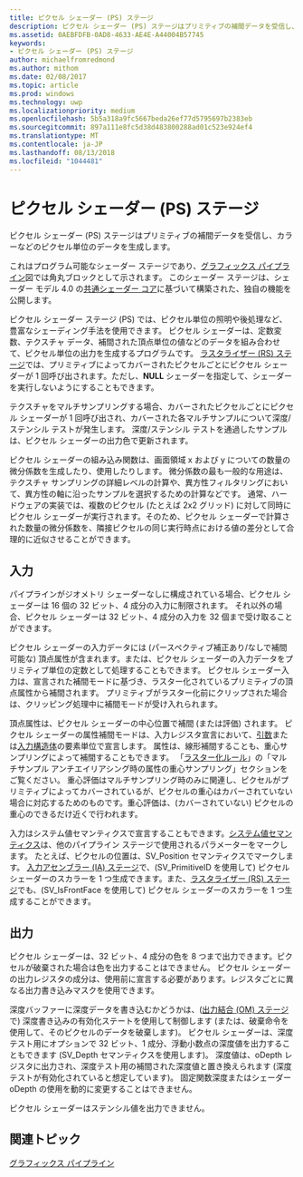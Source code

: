 ```yaml
---
title: ピクセル シェーダー (PS) ステージ
description: ピクセル シェーダー (PS) ステージはプリミティブの補間データを受信し、カラーなどのピクセル単位のデータを生成します。
ms.assetid: 0AEBFDFB-0AD8-4633-AE4E-A44004B57745
keywords:
- ピクセル シェーダー (PS) ステージ
author: michaelfromredmond
ms.author: mithom
ms.date: 02/08/2017
ms.topic: article
ms.prod: windows
ms.technology: uwp
ms.localizationpriority: medium
ms.openlocfilehash: 5b5a318a9fc5667beda26ef77d5795697b2383eb
ms.sourcegitcommit: 897a111e8fc5d38d483800288ad01c523e924ef4
ms.translationtype: MT
ms.contentlocale: ja-JP
ms.lasthandoff: 08/13/2018
ms.locfileid: "1044481"
---
```

# <a name="pixel-shader-ps-stage"></a>ピクセル シェーダー (PS) ステージ


ピクセル シェーダー (PS) ステージはプリミティブの補間データを受信し、カラーなどのピクセル単位のデータを生成します。

これはプログラム可能なシェーダー ステージであり、[グラフィックス パイプライン](graphics-pipeline.md)図では角丸ブロックとして示されます。 このシェーダー ステージは、シェーダー モデル 4.0 の[共通シェーダー コア](https://msdn.microsoft.com/library/windows/desktop/bb509580)に基づいて構築された、独自の機能を公開します。

ピクセル シェーダー ステージ (PS) では、ピクセル単位の照明や後処理など、豊富なシェーディング手法を使用できます。 ピクセル シェーダーは、定数変数、テクスチャ データ、補間された頂点単位の値などのデータを組み合わせて、ピクセル単位の出力を生成するプログラムです。 [ラスタライザー (RS) ステージ](rasterizer-stage--rs-.md)では、プリミティブによってカバーされたピクセルごとにピクセル シェーダーが 1 回呼び出されます。ただし、**NULL** シェーダーを指定して、シェーダーを実行しないようにすることもできます。

テクスチャをマルチサンプリングする場合、カバーされたピクセルごとにピクセル シェーダーが 1 回呼び出され、カバーされた各マルチサンプルについて深度/ステンシル テストが発生します。 深度/ステンシル テストを通過したサンプルは、ピクセル シェーダーの出力色で更新されます。

ピクセル シェーダーの組み込み関数は、画面領域 x および y についての数量の微分係数を生成したり、使用したりします。 微分係数の最も一般的な用途は、テクスチャ サンプリングの詳細レベルの計算や、異方性フィルタリングにおいて、異方性の軸に沿ったサンプルを選択するための計算などです。 通常、ハードウェアの実装では、複数のピクセル (たとえば 2x2 グリッド) に対して同時にピクセル シェーダーが実行されます。そのため、ピクセル シェーダーで計算された数量の微分係数を、隣接ピクセルの同じ実行時点における値の差分として合理的に近似させることができます。

## <a name="span-idinputsspanspan-idinputsspanspan-idinputsspaninputs"></a><span id="Inputs"></span><span id="inputs"></span><span id="INPUTS"></span>入力


パイプラインがジオメトリ シェーダーなしに構成されている場合、ピクセル シェーダーは 16 個の 32 ビット、4 成分の入力に制限されます。 それ以外の場合、ピクセル シェーダーは 32 ビット、4 成分の入力を 32 個まで受け取ることができます。

ピクセル シェーダーの入力データには (パースペクティブ補正あり/なしで補間可能な) 頂点属性が含まれます。または、ピクセル シェーダーの入力データをプリミティブ単位の定数として処理することもできます。 ピクセル シェーダー入力は、宣言された補間モードに基づき、ラスター化されているプリミティブの頂点属性から補間されます。 プリミティブがラスター化前にクリップされた場合は、クリッピング処理中に補間モードが受け入れられます。

頂点属性は、ピクセル シェーダーの中心位置で補間 (または評価) されます。 ピクセル シェーダーの属性補間モードは、入力レジスタ宣言において、[引数](https://msdn.microsoft.com/library/windows/desktop/bb509606)または[入力構造体](https://msdn.microsoft.com/library/windows/desktop/bb509668)の要素単位で宣言します。 属性は、線形補間することも、重心サンプリングによって補間することもできます。 「[ラスター化ルール](rasterization-rules.md)」の「マルチサンプル アンチエイリアシング時の属性の重心サンプリング」セクションをご覧ください。 重心評価はマルチサンプリング時のみに関連し、ピクセルがプリミティブによってカバーされているが、ピクセルの重心はカバーされていない場合に対応するためのものです。重心評価は、(カバーされていない) ピクセルの重心のできるだけ近くで行われます。

入力はシステム値セマンティクスで宣言することもできます。[システム値セマンティクス](https://msdn.microsoft.com/library/windows/desktop/bb509647)は、他のパイプライン ステージで使用されるパラメーターをマークします。 たとえば、ピクセルの位置は、SV\_Position セマンティクスでマークします。 [入力アセンブラー (IA) ステージ](input-assembler-stage--ia-.md)で、(SV\_PrimitiveID を使用して) ピクセル シェーダーのスカラーを 1 つ生成できます。また、[ラスタライザー (RS) ステージ](rasterizer-stage--rs-.md)でも、(SV\_IsFrontFace を使用して) ピクセル シェーダーのスカラーを 1 つ生成することができます。

## <a name="span-idoutputsspanspan-idoutputsspanspan-idoutputsspanoutputs"></a><span id="Outputs"></span><span id="outputs"></span><span id="OUTPUTS"></span>出力


ピクセル シェーダーは、32 ビット、4 成分の色を 8 つまで出力できます。ピクセルが破棄された場合は色を出力することはできません。 ピクセル シェーダーの出力レジスタの成分は、使用前に宣言する必要があります。レジスタごとに異なる出力書き込みマスクを使用できます。

深度バッファーに深度データを書き込むかどうかは、([出力結合 (OM) ステージ](output-merger-stage--om-.md)で) 深度書き込みの有効化ステートを使用して制御します (または、破棄命令を使用して、そのピクセルのデータを破棄します)。 ピクセル シェーダーは、深度テスト用にオプションで 32 ビット、1 成分、浮動小数点の深度値を出力することもできます (SV\_Depth セマンティクスを使用します)。 深度値は、oDepth レジスタに出力され、深度テスト用の補間された深度値と置き換えられます (深度テストが有効化されていると想定しています)。 固定関数深度またはシェーダー oDepth の使用を動的に変更することはできません。

ピクセル シェーダーはステンシル値を出力できません。

## <a name="span-idrelated-topicsspanrelated-topics"></a><span id="related-topics"></span>関連トピック


[グラフィックス パイプライン](graphics-pipeline.md)

 

 




